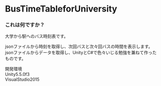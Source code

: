 # BusTimeTableforUniversity

### これは何ですか？
大学から駅へのバス時刻表です。

jsonファイルから時刻を取得し、次回バスと次々回バスの時間を表示します。<br>
jsonファイルからデータを取得し、UnityとC#で色々いじる勉強を兼ねて作ったものです。

開発環境<br>
Unity5.5.0f3<br>
VisualStudio2015

